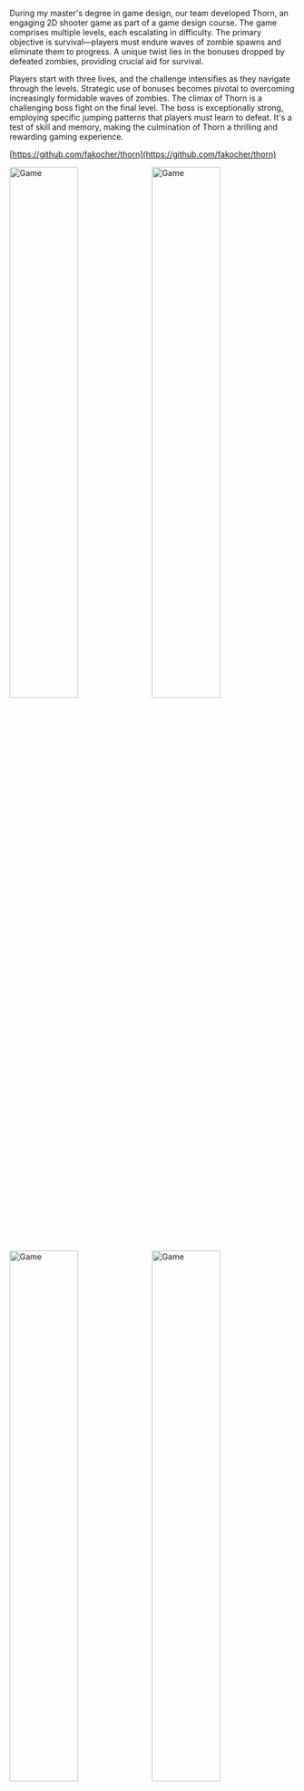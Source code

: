 During my master's degree in game design, our team developed Thorn, an engaging 2D shooter game as part of a game design course. The game comprises multiple levels, each escalating in difficulty. The primary objective is survival—players must endure waves of zombie spawns and eliminate them to progress. A unique twist lies in the bonuses dropped by defeated zombies, providing crucial aid for survival.

Players start with three lives, and the challenge intensifies as they navigate through the levels. Strategic use of bonuses becomes pivotal to overcoming increasingly formidable waves of zombies. The climax of Thorn is a challenging boss fight on the final level. The boss is exceptionally strong, employing specific jumping patterns that players must learn to defeat. It's a test of skill and memory, making the culmination of Thorn a thrilling and rewarding gaming experience. 

[https://github.com/fakocher/thorn](https://github.com/fakocher/thorn)

<img src="assets/posts/2018-06-06-thorn/1.webp" width="49%" alt="Game" title="Game" />
<img src="assets/posts/2018-06-06-thorn/2.webp" width="49%" alt="Game" title="Game" />
<img src="assets/posts/2018-06-06-thorn/3.webp" width="49%" alt="Game" title="Game" />
<img src="assets/posts/2018-06-06-thorn/4.webp" width="49%" alt="Game" title="Game" />
<img src="assets/posts/2018-06-06-thorn/5.webp" width="49%" alt="Game" title="Game" />
<img src="assets/posts/2018-06-06-thorn/6.webp" width="49%" alt="Game" title="Game" />
<img src="assets/posts/2018-06-06-thorn/7.webp" width="49%" alt="Game" title="Game" />
<img src="assets/posts/2018-06-06-thorn/8.webp" width="49%" alt="Game" title="Game" />

*Screenshots taken from the game*
